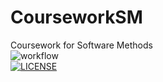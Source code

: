 # CourseworkSM
Coursework for Software Methods  
![workflow](https://github.com/MiguelGarHer/CourseworkSM/actions/workflows/main.yml/badge.svg)  
[![LICENSE](https://img.shields.io/github/license/MiguelGarHer/sem.svg?style=flat-square)](https://github.com/MiguelGarHer/CourseworkSM/blob/master/LICENSE)  
    
